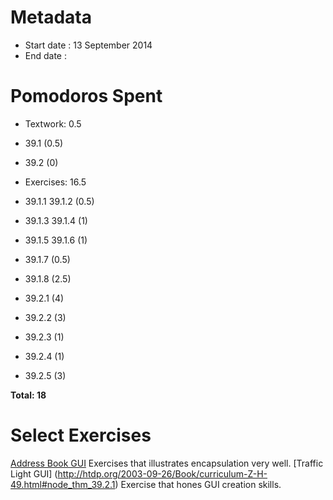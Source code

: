Metadata
=========

- Start date : 13 September 2014
- End date : 

Pomodoros Spent
===============

- Textwork: 0.5
- 39.1 (0.5)
- 39.2 (0)

- Exercises: 16.5
- 39.1.1 39.1.2 (0.5)
- 39.1.3 39.1.4 (1)
- 39.1.5 39.1.6 (1)
- 39.1.7 (0.5)
- 39.1.8 (2.5)
- 39.2.1 (4)
- 39.2.2 (3)
- 39.2.3 (1)
- 39.2.4 (1)
- 39.2.5 (3)

**Total: 18**

Select Exercises
================
[Address Book GUI](http://htdp.org/2003-09-26/Book/curriculum-Z-H-49.html#node_thm_39.1.8)
Exercises that illustrates encapsulation very well.
[Traffic Light GUI] (http://htdp.org/2003-09-26/Book/curriculum-Z-H-49.html#node_thm_39.2.1)
Exercise that hones GUI creation skills.